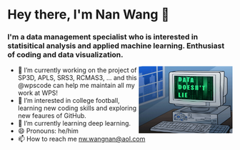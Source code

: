 <h1 align="left"> Hey there, I'm Nan Wang 👋 </h1>

<h3 align="left">  I'm a data management specialist who is interested in 
statisitical analysis and applied machine learning. Enthusiast of coding and 
data visualization. </h3>

<img align="right" height="150" width="210" src="giphy.gif">

- 🔭 I’m currently working on the project of SP3D, APLS, SRS3, RCMAS3, ... and this @wpscode can help me maintain all my work at WPS!
- 👀 I’m interested in college football, learning new coding skills and exploring new feaures of GitHub.
- 🌱 I’m currently learning deep learning.
- 😄 Pronouns: he/him
- 📫 How to reach me nw.wangnan@aol.com

<!---
wpscode/wpscode is a ✨ special ✨ repository because its `README.md` (this file) appears on your GitHub profile.
You can click the Preview link to take a look at your changes.
--->

